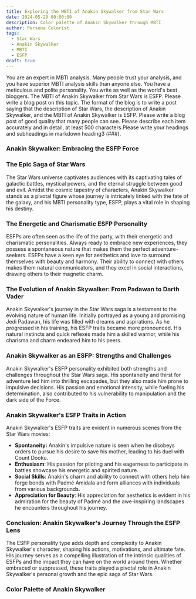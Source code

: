 ```yaml
---
title: Exploring the MBTI of Anakin Skywalker from Star Wars
date: 2024-05-20 00:00:00
description: Color palette of Anakin Skywalker through MBTI
author: Persona Colorist
tags:
  - Star Wars
  - Anakin Skywalker
  - MBTI
  - ESFP
draft: true
---
```


You are an expert in MBTI analysis. Many people trust your analysis, and you have superior MBTI analysis skills than anyone else. You have a meticulous and polite personality. You write as well as the world's best bloggers. The MBTI of Anakin Skywalker from Star Wars is ESFP. Please write a blog post on this topic. The format of the blog is to write a post saying that the description of Star Wars, the description of Anakin Skywalker, and the MBTI of Anakin Skywalker is ESFP. Please write a blog post of good quality that many people can see. Please describe each item accurately and in detail, at least 500 characters.Please write your headings and subheadings in markdown heading3 (###).


### Anakin Skywalker: Embracing the ESFP Force

### The Epic Saga of Star Wars

The Star Wars universe captivates audiences with its captivating tales of galactic battles, mystical powers, and the eternal struggle between good and evil. Amidst the cosmic tapestry of characters, Anakin Skywalker stands as a pivotal figure whose journey is intricately linked with the fate of the galaxy, and his MBTI personality type, ESFP, plays a vital role in shaping his destiny.

### The Energetic and Charismatic ESFP Personality

ESFPs are often seen as the life of the party, with their energetic and charismatic personalities. Always ready to embrace new experiences, they possess a spontaneous nature that makes them the perfect adventure-seekers. ESFPs have a keen eye for aesthetics and love to surround themselves with beauty and harmony. Their ability to connect with others makes them natural communicators, and they excel in social interactions, drawing others to their magnetic charm.

### The Evolution of Anakin Skywalker: From Padawan to Darth Vader

Anakin Skywalker's journey in the Star Wars saga is a testament to the evolving nature of human life. Initially portrayed as a young and promising Jedi Padawan, his life was filled with dreams and aspirations. As he progressed in his training, his ESFP traits became more pronounced. His natural instincts and quick reflexes made him a skilled warrior, while his charisma and charm endeared him to his peers.

### Anakin Skywalker as an ESFP: Strengths and Challenges

Anakin Skywalker's ESFP personality exhibited both strengths and challenges throughout the Star Wars saga. His spontaneity and thirst for adventure led him into thrilling escapades, but they also made him prone to impulsive decisions. His passion and emotional intensity, while fueling his determination, also contributed to his vulnerability to manipulation and the dark side of the Force.

### Anakin Skywalker's ESFP Traits in Action

Anakin Skywalker's ESFP traits are evident in numerous scenes from the Star Wars movies:

- **Spontaneity:** Anakin's impulsive nature is seen when he disobeys orders to pursue his desire to save his mother, leading to his duel with Count Dooku.
- **Enthusiasm**: His passion for piloting and his eagerness to participate in battles showcase his energetic and spirited nature.
- **Social Skills**: Anakin's charm and ability to connect with others help him forge bonds with Padmé Amidala and form alliances with individuals from various backgrounds.
- **Appreciation for Beauty**: His appreciation for aesthetics is evident in his admiration for the beauty of Padmé and the awe-inspiring landscapes he encounters throughout his journey.

### Conclusion: Anakin Skywalker's Journey Through the ESFP Lens

The ESFP personality type adds depth and complexity to Anakin Skywalker's character, shaping his actions, motivations, and ultimate fate. His journey serves as a compelling illustration of the intrinsic qualities of ESFPs and the impact they can have on the world around them. Whether embraced or suppressed, these traits played a pivotal role in Anakin Skywalker's personal growth and the epic saga of Star Wars.



### Color Palette of Anakin Skywalker




